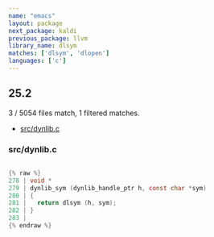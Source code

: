 ```yaml
---
name: "emacs"
layout: package
next_package: kaldi
previous_package: llvm
library_name: dlsym
matches: ['dlsym', 'dlopen']
languages: ['c']
---
```

## 25.2
3 / 5054 files match, 1 filtered matches.

 - [src/dynlib.c](#srcdynlibc)

### src/dynlib.c

```c

{% raw %}
278 | void *
279 | dynlib_sym (dynlib_handle_ptr h, const char *sym)
280 | {
281 |   return dlsym (h, sym);
282 | }
283 | 
{% endraw %}

```